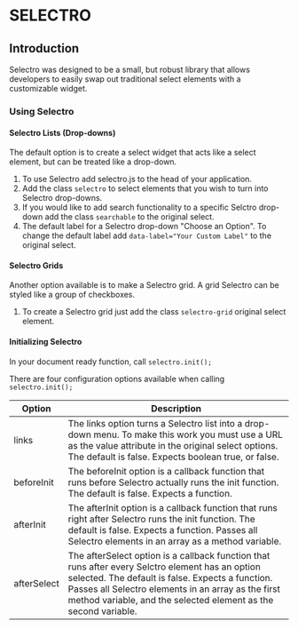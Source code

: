 SELECTRO
========

Introduction
------------

Selectro was designed to be a small, but robust library that allows developers to easily swap out traditional select elements with a customizable widget.
 
### Using Selectro

#### Selectro Lists (Drop-downs)

The default option is to create a select widget that acts like a select element, but can be treated like a drop-down.

1. To use Selectro add selectro.js to the head of your application.
2. Add the class `selectro` to select elements that you wish to turn into Selectro drop-downs.
3. If you would like to add search functionality to a specific Selctro drop-down add the class `searchable` to the original select.
4. The default label for a Selectro drop-down "Choose an Option". To change the default label add `data-label="Your Custom Label"` to the original select.

#### Selectro Grids

Another option available is to make a Selectro grid. A grid Selectro can be styled like a group of checkboxes.  

1. To create a Selectro grid just add the class `selectro-grid` original select element.

#### Initializing Selectro

In your document ready function, call `selectro.init();`

There are four configuration options available when calling `selectro.init();`

| Option | Description |
| ------- | ------------ |
| links | The links option turns a Selectro list into a drop-down menu. To make this work you must use a URL as the value attribute in the original select options. The default is false. Expects boolean true, or false. |
| beforeInit | The beforeInit option is a callback function that runs before Selectro actually runs the init function. The default is false. Expects a function. |
| afterInit | The afterInit option is a callback function that runs right after Selectro runs the init function. The default is false. Expects a function. Passes all Selectro elements in an array as a method variable. |
| afterSelect | The afterSelect option is a callback function that runs after every Selctro element has an option selected. The default is false. Expects a function. Passes all Selectro elements in an array as the first method variable, and the selected element as the second variable. |